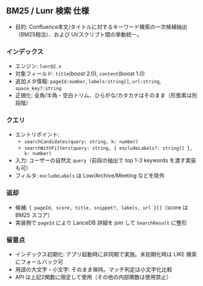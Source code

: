 ## BM25 / Lunr 検索 仕様

- 目的: Confluence本文/タイトルに対するキーワード検索の一次候補抽出（BM25相当）、および UI/スクリプト間の挙動統一。

### インデックス
- エンジン: `lunr@2.x`
- 対象フィールド: `title`(boost 2.0), `content`(boost 1.0)
- 追加メタ情報: `pageId:number`, `labels:string[]`, `url:string`, `space_key?:string`
- 正規化: 全角/半角・空白トリム、ひらがな/カタカナはそのまま（形態素は別段階）

### クエリ
- エントリポイント:
  - `searchCandidates(query: string, k: number)`
  - `searchWithFilters(query: string, { excludeLabels?: string[] }, k: number)`
- 入力: ユーザーの自然文 `query`（前段の抽出で top 1-3 keywords を渡す実装も可）
- フィルタ: `excludeLabels` は Low/Archive/Meeting などを除外

### 返却
- 候補: `{ pageId, score, title, snippet?, labels, url }[]`（score は BM25 スコア）
- 実装側で `pageId` により LanceDB 詳細を join して `SearchResult` に整形

### 留意点
- インデックス初期化: アプリ起動時に非同期で実施。未初期化時は LIKE 検索にフォールバック可
- 用語の大文字・小文字: そのまま保持。マッチ判定は小文字化比較
- API は上記2関数に限定して使用（その他の内部関数は使用禁止）


